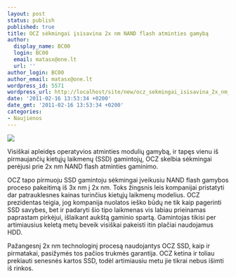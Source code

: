 ```yaml
---
layout: post
status: publish
published: true
title: OCZ sėkmingai įsisavina 2x nm NAND flash atminties gamybą
author:
  display_name: BC00
  login: BC00
  email: matasx@one.lt
  url: ''
author_login: BC00
author_email: matasx@one.lt
wordpress_id: 5571
wordpress_url: http://localhost/site/new/ocz_sekmingai_isisavina_2x_nm_nand_flash_atminties_gamyba/
date: '2011-02-16 13:53:34 +0200'
date_gmt: '2011-02-16 13:53:34 +0200'
categories:
- Naujienos
---
```

<div class="imgright"><img src="http://www.part.lt/img/c1cf0311206fe6507be9d96b3747369b241.jpg"  /></div>
<p>Visiškai apleidęs operatyvios atminties modulių gamybą, ir tapęs vienu iš pirmaujančių kietųjų laikmenų (SSD) gamintojų, OCZ skelbia sėkmingai perėjusi prie 2x nm NAND flash atminties gaminimo.</p>
<p>OCZ tapo pirmuoju SSD gamintoju sėkmingai įveikusiu NAND flash gamybos proceso pakeitimą iš 3x nm į 2x nm. Toks žingsnis leis kompanijai pristatyti dar patrauklesnes kainas turinčius kietųjų laikmenų modelius. OCZ prezidentas teigia, jog kompanija nuolatos ieško būdų ne tik kaip pagerinti SSD savybes, bet ir padaryti šio tipo laikmenas vis labiau prieinamas paprastam pirkėjui, išlaikant aukštą gaminio spartą. Gamintojas tikisi per artimiausius keletą metų beveik visiškai pakeisti itin plačiai naudojamus HDD.</p>
<p>Pažangesnį 2x nm technologinį procesą naudojantys OCZ SSD, kaip ir pirmatakai, pasižymės tos pačios trukmės garantija. OCZ ketina ir toliau prekiauti senesnės kartos SSD, todėl artimiausiu metu jie tikrai nebus išimti iš rinkos.<br /></p>
